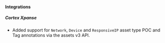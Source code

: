 
#### Integrations

##### Cortex Xpanse

- Added support for `Network`, `Device` and `ResponsiveIP` asset type POC and Tag annotations via the assets v3 API.
